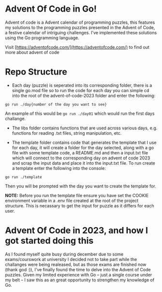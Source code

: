 # Advent Of Code in Go!

Advent of code is a Advent calendar of programming puzzles, this features my solutions to the programming puzzles presented in the Advent of Code, a festive calendar of intriguing challenges. I've implemented these solutions using the Go programming language.

Visit [https://adventofcode.com/](https://adventofcode.com/) to find out more about advent of code

# Repo Structure

- Each day (puzzle) is seperated into its corresponding folder, there is a single go.mod file so to run the code for each day you can simple cd into the root of the advent-of-code-2023 folder and enter the following:

```console
go run ./day{number of the day you want to see}
```

An example of this would be `go run ./day01` which would run the first days challange.

- The libs folder contains functions that are used across various days, e.g. functions for reading .txt files, string manipulation, etc.

- The template folder contains code that generates the template that I use for each day, it will create a folder for the day selected, along with a go file with some template code, a README.md and then a input.txt file which will connect to the corresponding day on advent of code 2023 and scrap the input data and place it into the input.txt file. To run create a template enter the following into the console:

```console
go run ./template
```

Then you will be prompted with the day you want to create the template for.

**NOTE:** Before you run the template file ensure you have set the COOKIE environment variable in a .env file created at the root of the project structure. This is necassary to get the input for puzzle as it differs for each user.

# Advent Of Code in 2023, and how I got started doing this

As I found myself quite busy during december due to some exams/courswork at university I decided not to take part while the challanges were being realeased, but as those exams are finished now (thank god :)), I've finally found the time to delve into the Advent of Code puzzles. Given my limited experience with Go – just a single course under my belt – I saw this as an great opportunity to strengthen my knowledge of Go. 